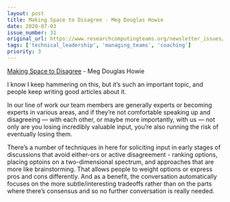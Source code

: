 ```yaml
---
layout: post
title: Making Space to Disagree - Meg Douglas Howie
date: 2020-07-03
issue_number: 31
original_url: https://www.researchcomputingteams.org/newsletter_issues/0031
tags: ['technical_leadership', 'managing_teams', 'coaching']
priority: 3
---
```


<!-- markdownlint-disable MD033 -->
<!-- markdownlint-disable MD041 -->
<!-- markdownlint-disable MD049 -->

[Making Space to Disagree](https://medium.com/@HowieMeg/making-space-to-disagree-e8862a3c2cd6) - Meg Douglas Howie

I know I keep hammering on this, but it’s such an important topic, and people keep writing good articles about it.

In our line of work our team members are generally experts or becoming experts in various areas, and if they’re not comfortable speaking up and disagreeing — with each other, or maybe more importantly, with us — not only are you losing incredibly valuable input, you’re also running the risk of eventually losing them.

There’s a number of techniques in here for soliciting input in early stages of discussions that avoid either-ors or active disagreement - ranking options, placing optoins on a two-dimensional spectrum, and approaches that are more like brainstorming.  That allows people to weight options or express pros and cons differently.  And as a benefit, the conversation automatically focuses on the more subtle/interesting tradeoffs rather than on the parts where there’s consensus and so no further conversation is really needed.

